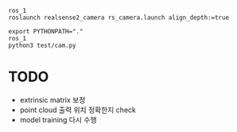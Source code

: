 ```
ros_1
roslaunch realsense2_camera rs_camera.launch align_depth:=true

export PYTHONPATH="."
ros_1
python3 test/cam.py
```

# TODO

- extrinsic matrix 보정
- point cloud 출력 위치 정확한지 check
- model training 다시 수행
